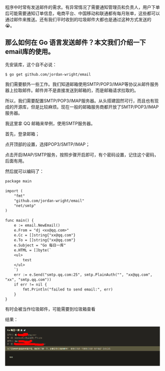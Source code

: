 程序中时常有发送邮件的需求。有异常情况了需要通知管理员和负责人，用户下单后可能需要通知订单信息，电商平台、中国移动和联通都有每月账单，这些都可以通过邮件来推送。还有我们平时收到的垃圾邮件大都也是通过这种方式发送的😭。

## 那么如何在 Go 语言发送邮件？本文我们介绍一下email库的使用。

先安装库，这个自不必说：
```
$ go get github.com/jordan-wright/email
```
我们需要额外一些工作。我们知道邮箱使用SMTP/POP3/IMAP等协议从邮件服务器上拉取邮件。邮件并不是直接发送到邮箱的，而是邮箱请求拉取的。

所以，我们需要配置SMTP/POP3/IMAP服务器。从头搭建固然可行，而且也有现成的开源库，但是比较麻烦。现在一般的邮箱服务商都开放了SMTP/POP3/IMAP服务器。

我这里拿 QQ 邮箱来举例，使用SMTP服务器。

首先，登录邮箱；


点开顶部的设置，选择POP3/SMTP/IMAP；

点击开启IMAP/SMTP服务，按照步骤开启即可，有个密码设置，记住这个密码，后面有用。

然后就可以编码了：

```
package main

import (
	"fmt"
	"github.com/jordan-wright/email"
	"net/smtp"
)

func main() {
	e := email.NewEmail()
	e.From = "dj <xx@qq.com>"
	e.Cc = []string{"xx@qq.com"}
	e.To = []string{"xx@qq.com"}
	e.Subject = "Go 每日一库"
	e.HTML = []byte(`
  	<ul>
		test
	</ul>
  	`)
	err := e.Send("smtp.qq.com:25", smtp.PlainAuth("", "xx@qq.com", "xx", "smtp.qq.com"))
	if err != nil {
		fmt.Println("failed to send email:", err)
	}
}
```
有时会被当作垃圾邮件，可能需要到垃圾箱查看

结果：

![image](https://github.com/foxliang/Blog/blob/master/images/go-%E9%82%AE%E4%BB%B6%E5%8F%91%E9%80%81%E7%BB%93%E6%9E%9C.png)
